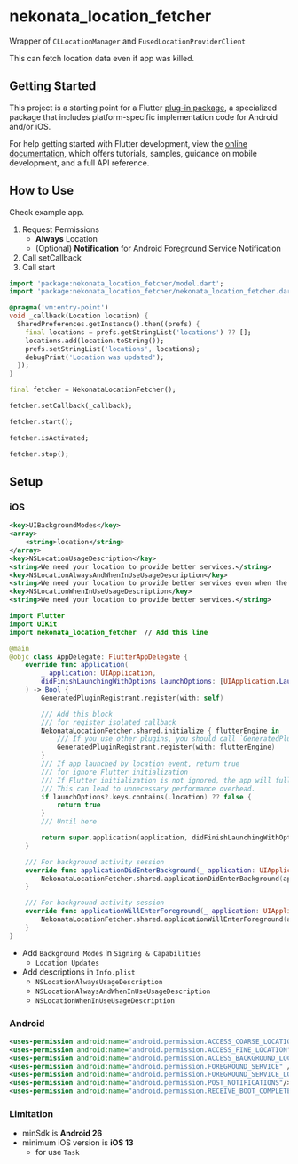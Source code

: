 # nekonata_location_fetcher

Wrapper of `CLLocationManager` and `FusedLocationProviderClient`

This can fetch location data even if app was killed.

## Getting Started

This project is a starting point for a Flutter
[plug-in package](https://flutter.dev/to/develop-plugins),
a specialized package that includes platform-specific implementation code for
Android and/or iOS.

For help getting started with Flutter development, view the
[online documentation](https://docs.flutter.dev), which offers tutorials,
samples, guidance on mobile development, and a full API reference.

## How to Use

Check example app.

1. Request Permissions
    - **Always** Location
    - (Optional) **Notification** for Android Foreground Service Notification
2. Call setCallback
3. Call start

```dart
import 'package:nekonata_location_fetcher/model.dart';
import 'package:nekonata_location_fetcher/nekonata_location_fetcher.dart';

@pragma('vm:entry-point')
void _callback(Location location) {
  SharedPreferences.getInstance().then((prefs) {
    final locations = prefs.getStringList('locations') ?? [];
    locations.add(location.toString());
    prefs.setStringList('locations', locations);
    debugPrint('Location was updated');
  });
}

final fetcher = NekonataLocationFetcher();

fetcher.setCallback(_callback);

fetcher.start();

fetcher.isActivated;

fetcher.stop();
```

## Setup

### iOS

```xml
<key>UIBackgroundModes</key>
<array>
    <string>location</string>
</array>
<key>NSLocationUsageDescription</key>
<string>We need your location to provide better services.</string>
<key>NSLocationAlwaysAndWhenInUseUsageDescription</key>
<string>We need your location to provide better services even when the app is in the background.</string>
<key>NSLocationWhenInUseUsageDescription</key>
<string>We need your location to provide better services.</string>
```

```swift
import Flutter
import UIKit
import nekonata_location_fetcher  // Add this line

@main
@objc class AppDelegate: FlutterAppDelegate {
    override func application(
        _ application: UIApplication,
        didFinishLaunchingWithOptions launchOptions: [UIApplication.LaunchOptionsKey: Any]?
    ) -> Bool {
        GeneratedPluginRegistrant.register(with: self)

        /// Add this block
        /// for register isolated callback
        NekonataLocationFetcher.shared.initialize { flutterEngine in
            /// If you use other plugins, you should call `GeneratedPluginRegistrant.register(with: flutterEngine)`
            GeneratedPluginRegistrant.register(with: flutterEngine)
        }
        /// If app launched by location event, return true
        /// for ignore Flutter initialization
        /// If Flutter initialization is not ignored, the app will fully launch even when triggered in the background.
        /// This can lead to unnecessary performance overhead.
        if launchOptions?.keys.contains(.location) ?? false {
            return true
        }
        /// Until here

        return super.application(application, didFinishLaunchingWithOptions: launchOptions)
    }

    /// For background activity session
    override func applicationDidEnterBackground(_ application: UIApplication) {
        NekonataLocationFetcher.shared.applicationDidEnterBackground(application)
    }

    /// For background activity session
    override func applicationWillEnterForeground(_ application: UIApplication) {
        NekonataLocationFetcher.shared.applicationWillEnterForeground(application)
    }
}

```

- Add `Background Modes` in `Signing & Capabilities`
  - `Location Updates`
- Add descriptions in `Info.plist`
  - `NSLocationAlwaysUsageDescription`
  - `NSLocationAlwaysAndWhenInUseUsageDescription`
  - `NSLocationWhenInUseUsageDescription`

### Android

```xml
<uses-permission android:name="android.permission.ACCESS_COARSE_LOCATION" />
<uses-permission android:name="android.permission.ACCESS_FINE_LOCATION" />
<uses-permission android:name="android.permission.ACCESS_BACKGROUND_LOCATION"/>
<uses-permission android:name="android.permission.FOREGROUND_SERVICE" />
<uses-permission android:name="android.permission.FOREGROUND_SERVICE_LOCATION"/>
<uses-permission android:name="android.permission.POST_NOTIFICATIONS"/>
<uses-permission android:name="android.permission.RECEIVE_BOOT_COMPLETED" />
```

### Limitation

- minSdk is **Android 26**
- minimum iOS version is **iOS 13**
  - for use `Task`

